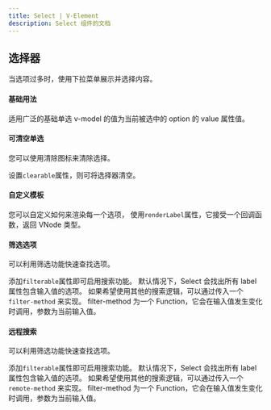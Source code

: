 ```yaml
---
title: Select | V-Element
description: Select 组件的文档
---
```


## 选择器

当选项过多时，使用下拉菜单展示并选择内容。

#### 基础用法

适用广泛的基础单选 v-model 的值为当前被选中的 option 的 value 属性值。

<preview path="../demo/Select/Basic.vue" title="基础选择器" description="Select 基础选择器"></preview>

#### 可清空单选

您可以使用清除图标来清除选择。

设置`clearable`属性，则可将选择器清空。

<preview path="../demo/Select/Clearable.vue" title="可清空单选" description="Select 可清空单选"></preview>

#### 自定义模板

您可以自定义如何来渲染每一个选项， 使用`renderLabel`属性，它接受一个回调函数，返回 VNode 类型。

<preview path="../demo/Select/CustomRender.vue" title="可清空单选" description="Select 自定义模板"></preview>

#### 筛选选项​

可以利用筛选功能快速查找选项。

添加`filterable`属性即可启用搜索功能。 默认情况下，Select 会找出所有 label 属性包含输入值的选项。 如果希望使用其他的搜索逻辑，可以通过传入一个 `filter-method` 来实现。 filter-method 为一个 Function，它会在输入值发生变化时调用，参数为当前输入值。

<preview path="../demo/Select/Filterable.vue" title="筛选选项​" description="Select 筛选选项​"></preview>

#### 远程搜索

可以利用筛选功能快速查找选项。

添加`filterable`属性即可启用搜索功能。 默认情况下，Select 会找出所有 label 属性包含输入值的选项。 如果希望使用其他的搜索逻辑，可以通过传入一个 `remote-method` 来实现。 filter-method 为一个 Function，它会在输入值发生变化时调用，参数为当前输入值。

<preview path="../demo/Select/Remote.vue" title="远程搜索" description="Select 远程搜索​"></preview>
